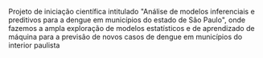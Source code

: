 Projeto de iniciação científica intitulado "Análise de modelos inferenciais e preditivos para a dengue em municípios do estado de São Paulo", onde fazemos a ampla exploração de modelos estatísticos e de aprendizado de máquina para a previsão de novos casos de dengue em municípios do interior paulista
